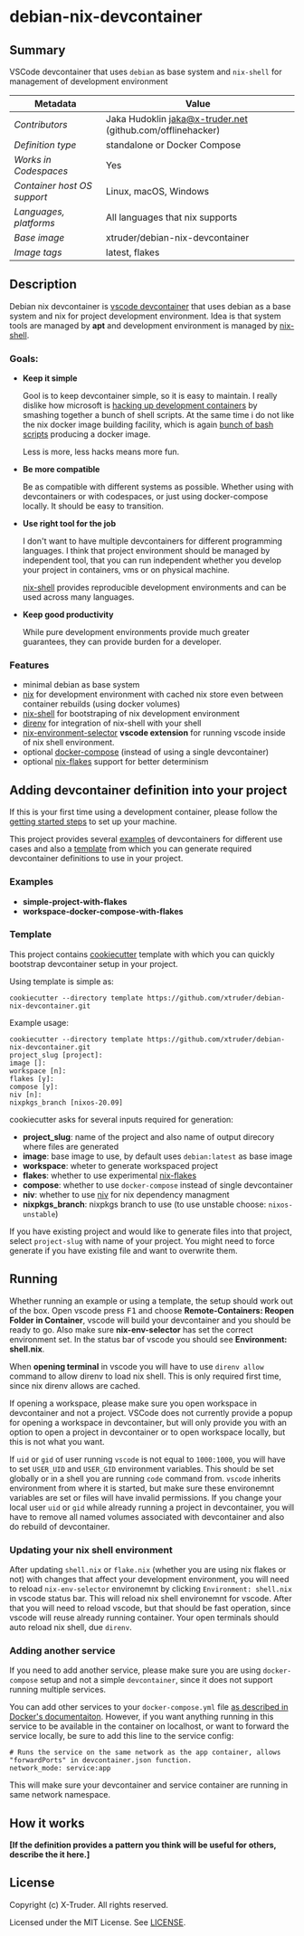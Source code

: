 # debian-nix-devcontainer

## Summary

VSCode devcontainer that uses `debian` as base system and `nix-shell` for
management of development environment

| Metadata | Value |  
|----------|-------|
| *Contributors* | Jaka Hudoklin <jaka@x-truder.net> (github.com/offlinehacker) |
| *Definition type* | standalone or Docker Compose |
| *Works in Codespaces* | Yes |
| *Container host OS support* | Linux, macOS, Windows |
| *Languages, platforms* | All languages that nix supports |
| *Base image* | xtruder/debian-nix-devcontainer |
| *Image tags* | latest, flakes |

## Description

Debian nix devcontainer is [vscode devcontainer](https://code.visualstudio.com/docs/remote/containers)
that uses debian as a base system and nix for project development environment.
Idea is that system tools are managed by **apt** and development environment is
managed by [nix-shell](https://nixos.org/manual/nix/stable/#sec-nix-shell).

### Goals:

- **Keep it simple**

   Gool is to keep devcontainer simple, so it is easy to maintain. I really
   dislike how microsoft is [hacking up development containers](https://github.com/microsoft/vscode-dev-containers/blob/master/containers/go/.devcontainer/base.Dockerfile) by smashing together a bunch of shell scripts. At the same time i do not like the nix docker image building
   facility, which is again [bunch of bash scripts](https://github.com/NixOS/nixpkgs/blob/master/pkgs/build-support/docker/default.nix)
   producing a docker image.

   Less is more, less hacks means more fun.

- **Be more compatible**

   Be as compatible with different systems as possible. Whether using with
   devcontainers or with codespaces, or just using docker-compose locally.
   It should be easy to transition.

- **Use right tool for the job**

   I don't want to have multiple devcontainers for different programming
   languages. I think that project environment should be managed by
   independent tool, that you can run independent whether you develop your
   project in containers, vms or on physical machine.

   [nix-shell](https://nixos.org/manual/nix/stable/#sec-nix-shell) provides
   reproducible development environments and can be used across many
   languages.

- **Keep good productivity**

   While pure development environments provide much greater guarantees,
   they can provide burden for a developer.

### Features

- minimal debian as base system
- [nix](https://nixos.org/) for development environment with cached nix
  store even between container rebuilds (using docker volumes)
- [nix-shell](https://nixos.org/manual/nix/stable/#sec-nix-shell) for
  bootstraping of nix development environment
- [direnv](https://direnv.net/) for integration of nix-shell with your shell
- [nix-environment-selector](https://marketplace.visualstudio.com/items?itemName=arrterian.nix-env-selector)
  **vscode extension** for running vscode inside of nix shell environment.
- optional [docker-compose](https://docs.docker.com/compose/)
  (instead of using a single devcontainer)
- optional [nix-flakes](https://www.tweag.io/blog/2020-05-25-flakes/)
  support for better determinism

## Adding devcontainer definition into your project

If this is your first time using a development container, please follow the
[getting started steps](https://aka.ms/vscode-remote/containers/getting-started)
to set up your machine.

This project provides several [examples](examples/) of devcontainers for
different use cases and also a [template](template/) from which you can
generate required devcontainer definitions to use in your project.

### Examples

- **simple-project-with-flakes**
- **workspace-docker-compose-with-flakes**

### Template

This project contains [cookiecutter](https://github.com/cookiecutter/cookiecutter) template
with which you can quickly bootstrap devcontainer setup in your project.

Using template is simple as:

```shell
cookiecutter --directory template https://github.com/xtruder/debian-nix-devcontainer.git
```

Example usage:

```
cookiecutter --directory template https://github.com/xtruder/debian-nix-devcontainer.git
project_slug [project]: 
image []: 
workspace [n]: 
flakes [y]: 
compose [y]: 
niv [n]: 
nixpkgs_branch [nixos-20.09]
```

cookiecutter asks for several inputs required for generation:

- **project_slug**: name of the project and also name of output direcory where files are generated
- **image**: base image to use, by default uses `debian:latest` as base image
- **workspace**: wheter to generate workspaced project
- **flakes**: whether to use experimental [nix-flakes](https://www.tweag.io/blog/2020-05-25-flakes/)
- **compose**: whether to use `docker-compose` instead of single devcontainer
- **niv**: whether to use [niv](https://github.com/nmattia/niv) for nix dependency managment
- **nixpkgs_branch**: nixpkgs branch to use (to use unstable choose: `nixos-unstable`)

If you have existing project and would like to generate files into that project, select
`project-slug` with name of your project. You might need to force generate if you have existing
file and want to overwrite them.

## Running

Whether running an example or using a template, the setup should work out of the box. Open vscode press <kbd>F1</kbd>
and choose **Remote-Containers: Reopen Folder in Container**, vscode will build your devcontainer and you should be
ready to go. Also make sure **nix-env-selector** has set the correct environment set. In the status bar of vscode
you should see **Environment: shell.nix**.

When **opening terminal** in vscode you will have to use `direnv allow` command to allow direnv to
load nix shell. This is only required first time, since nix direnv allows are cached.

If opening a workspace, please make sure you open workspace in devcontainer and not a project. VSCode
does not currently provide a popup for opening a workspace in devcontainer, but will only provide you
with an option to open a project in devcontainer or to open workspace locally, but this is not what you want.

If `uid` or `gid` of user running `vscode` is not equal to `1000:1000`, you will have to set `USER_UID` and
`USER_GID` environment variables. This should be set globally or in a shell you are running `code` command from.
`vscode` inherits environment from where it is started, but make sure these environemnt variables are set or
files will have invalid permissions. If you change your local user `uid` or `gid` while already running a project
in devcontainer, you will have to remove all named volumes associated with devcontainer and also do rebuild of
devcontainer.

### Updating your nix shell environment

After updating `shell.nix` or `flake.nix` (whether you are using nix flakes or not) with changes that
affect your development environment, you will need to reload `nix-env-selector` environemnt by clicking
`Environment: shell.nix` in vscode status bar. This will reload nix shell environemnt for vscode.
After that you will need to reload vscode, but that should be fast operation, since vscode will reuse
already running container. Your open terminals should auto reload nix shell, due `direnv`.

### Adding another service

If you need to add another service, please make sure you are using `docker-compose` setup and not a simple
`devcontainer`, since it does not support running multiple services.

You can add other services to your `docker-compose.yml` file [as described in Docker's documentaiton](https://docs.docker.com/compose/compose-file/#service-configuration-reference). However, if you want anything running in this service to be available
in the container on localhost, or want to forward the service locally, be sure to add this line to the service config:

```
# Runs the service on the same network as the app container, allows "forwardPorts" in devcontainer.json function.
network_mode: service:app
```

This will make sure your devcontainer and service container are running in same network namespace.

## How it works

**[If the definition provides a pattern you think will be useful for others, describe the it here.]**

## License

Copyright (c) X-Truder. All rights reserved.

Licensed under the MIT License. See [LICENSE](https://github.com/xtruder/debian-nix-devcontainer/blob/master/LICENSE).
